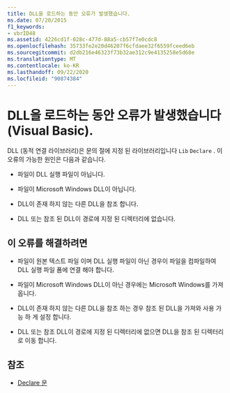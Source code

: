 ```yaml
---
title: DLL을 로드하는 동안 오류가 발생했습니다.
ms.date: 07/20/2015
f1_keywords:
- vbrID48
ms.assetid: 4226cd1f-028c-477d-88a5-cb57f7e0cdc8
ms.openlocfilehash: 35733fe2e20d46207f6cfdaee32f6559fceed6eb
ms.sourcegitcommit: d2db216e46323f73b32ae312c9e4135258e5d68e
ms.translationtype: MT
ms.contentlocale: ko-KR
ms.lasthandoff: 09/22/2020
ms.locfileid: "90874384"
---
```

# <a name="error-in-loading-dll-visual-basic"></a>DLL을 로드하는 동안 오류가 발생했습니다(Visual Basic).

DLL (동적 연결 라이브러리)은 문의 절에 지정 된 라이브러리입니다 `Lib` `Declare` . 이 오류의 가능한 원인은 다음과 같습니다.  
  
- 파일이 DLL 실행 파일이 아닙니다.  
  
- 파일이 Microsoft Windows DLL이 아닙니다.  
  
- DLL이 존재 하지 않는 다른 DLL을 참조 합니다.  
  
- DLL 또는 참조 된 DLL이 경로에 지정 된 디렉터리에 없습니다.  
  
## <a name="to-correct-this-error"></a>이 오류를 해결하려면  
  
- 파일이 원본 텍스트 파일 이며 DLL 실행 파일이 아닌 경우이 파일을 컴파일하여 DLL 실행 파일 폼에 연결 해야 합니다.  
  
- 파일이 Microsoft Windows DLL이 아닌 경우에는 Microsoft Windows를 가져옵니다.  
  
- DLL이 존재 하지 않는 다른 DLL을 참조 하는 경우 참조 된 DLL을 가져와 사용 가능 하 게 설정 합니다.  
  
- DLL 또는 참조 DLL이 경로에 지정 된 디렉터리에 없으면 DLL을 참조 된 디렉터리로 이동 합니다.  
  
## <a name="see-also"></a>참조

- [Declare 문](../statements/declare-statement.md)

